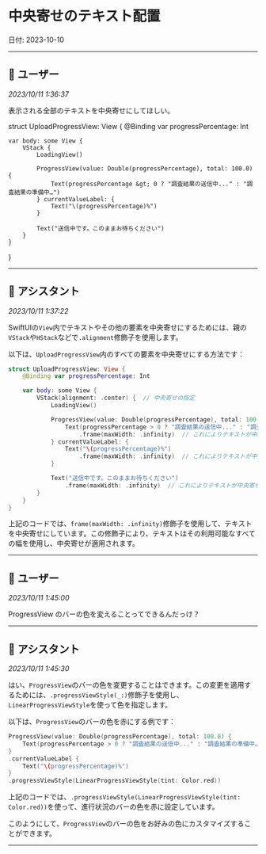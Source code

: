 # 中央寄せのテキスト配置

日付: 2023-10-10

---

## 👤 ユーザー
*2023/10/11 1:36:37*

表示される全部のテキストを中央寄せにしてほしい。

struct UploadProgressView: View {
    @Binding var progressPercentage: Int

    var body: some View {
        VStack {
            LoadingView()

            ProgressView(value: Double(progressPercentage), total: 100.0) {
                Text(progressPercentage &gt; 0 ? "調査結果の送信中..." : "調査結果の準備中…")
            } currentValueLabel: {
                Text("\(progressPercentage)%")
            }

            Text("送信中です。このままお待ちください")
        }
    }
}

---

## 🤖 アシスタント
*2023/10/11 1:37:22*

SwiftUIの`View`内でテキストやその他の要素を中央寄せにするためには、親の`VStack`や`HStack`などで`.alignment`修飾子を使用します。

以下は、`UploadProgressView`内のすべての要素を中央寄せにする方法です：

```swift
struct UploadProgressView: View {
    @Binding var progressPercentage: Int

    var body: some View {
        VStack(alignment: .center) {  // 中央寄せの指定
            LoadingView()

            ProgressView(value: Double(progressPercentage), total: 100.0) {
                Text(progressPercentage > 0 ? "調査結果の送信中..." : "調査結果の準備中…")
                    .frame(maxWidth: .infinity)  // これによりテキストが中央寄せになります
            } currentValueLabel: {
                Text("\(progressPercentage)%")
                    .frame(maxWidth: .infinity)  // これによりテキストが中央寄せになります
            }

            Text("送信中です。このままお待ちください")
                .frame(maxWidth: .infinity)  // これによりテキストが中央寄せになります
        }
    }
}
```

上記のコードでは、`frame(maxWidth: .infinity)`修飾子を使用して、テキストを中央寄せにしています。この修飾子により、テキストはその利用可能なすべての幅を使用し、中央寄せが適用されます。

---

## 👤 ユーザー
*2023/10/11 1:45:00*

ProgressView のバーの色を変えることってできるんだっけ？

---

## 🤖 アシスタント
*2023/10/11 1:45:30*

はい、`ProgressView`のバーの色を変更することはできます。この変更を適用するためには、`.progressViewStyle(_:)`修飾子を使用し、`LinearProgressViewStyle`を使って色を指定します。

以下は、`ProgressView`のバーの色を赤にする例です：

```swift
ProgressView(value: Double(progressPercentage), total: 100.0) {
    Text(progressPercentage > 0 ? "調査結果の送信中..." : "調査結果の準備中…")
}
.currentValueLabel {
    Text("\(progressPercentage)%")
}
.progressViewStyle(LinearProgressViewStyle(tint: Color.red))
```

上記のコードでは、`.progressViewStyle(LinearProgressViewStyle(tint: Color.red))`を使って、進行状況のバーの色を赤に設定しています。

このようにして、`ProgressView`のバーの色をお好みの色にカスタマイズすることができます。

---
